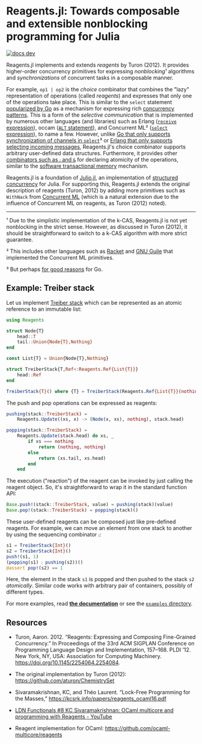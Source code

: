 # Reagents.jl: Towards composable and extensible nonblocking programming for Julia

[![docs dev](https://img.shields.io/badge/docs-dev-blue.svg)](https://juliaconcurrent.github.io/Reagents.jl/dev)

Reagents.jl implements and extends *reagents* by Turon (2012). It provides
higher-order concurrency primitives for expressing *nonblocking*¹ algorithms and
*synchronizations* of concurrent tasks in a composable manner.

For example, `op1 | op2` is the *choice* combinator that combines the "lazy"
representation of operations (called *reagents*) and expresses that only one of
the operations take place. This is similar to the `select` statement
[popularized by Go](https://tour.golang.org/concurrency/5) as a mechanism for
expressing rich [concurrency
patterns](https://talks.golang.org/2012/concurrency.slide).  This is a form of
the *selective communication* that is implemented by numerous other languages
(and libraries) such as Erlang ([`receive`
expression](https://www.erlang.org/course/concurrent-programming)), occam
([`ALT` statement](https://en.wikipedia.org/wiki/Occam_(programming_language))),
and Concurrent ML² ([`select`
expression](http://cml.cs.uchicago.edu/pages/cml.html#SIG:CML.select:VAL)), to
name a few.  However, unlike [Go that only supports synchronization of channels
in `select`](https://golang.org/ref/spec#Select_statements)³ or [Erlang that
only supports selecting incoming
messages](https://erlang.org/doc/reference_manual/expressions.html#receive),
Reagents.jl's choice combinator supports arbitrary user-defined data structures.
Furthermore, it provides other [combinators such as `⨟` and
`&`](https://juliaconcurrent.github.io/Reagents.jl/dev/reference/api/#Reagent-Combinators)
for declaring atomicity of the operations, similar to the [software
transactional
memory](https://en.wikipedia.org/wiki/Software_transactional_memory) mechanism.

Reagents.jl is a foundation of [Julio.jl](https://github.com/JuliaConcurrent/Julio.jl), an
implementation of [structured
concurrency](https://en.wikipedia.org/wiki/Structured_concurrency) for Julia.
For supporting this, Reagents.jl extends the original description of reagents
(Turon, 2012) by adding more primitives such as `WithNack` from [Concurrent
ML](https://en.wikipedia.org/wiki/Concurrent_ML) (which is a natural extension
due to the influence of Concurrent ML on reagents, as Turon (2012) noted).

---

¹ Due to the simplistic implementation of the k-CAS, Reagents.jl is not yet
nonblocking in the strict sense.  However, as discussed in Turon (2012), it
should be straightforward to switch to a k-CAS algorithm with more strict
guarantee.

² This includes other languages such as
[Racket](https://docs.racket-lang.org/reference/sync.html) and [GNU
Guile](https://github.com/wingo/fibers) that implemented the Concurrent ML
primitives.

³ But perhaps [for good
reasons](https://www.youtube.com/watch?v=VoS7DsT1rdM&t=2328s) for Go.

## Example: Treiber stack

Let us implement [Treiber stack](https://en.wikipedia.org/wiki/Treiber_stack)
which can be represented as an atomic reference to an immutable list:

```julia
using Reagents

struct Node{T}
    head::T
    tail::Union{Node{T},Nothing}
end

const List{T} = Union{Node{T},Nothing}

struct TreiberStack{T,Ref<:Reagents.Ref{List{T}}}
    head::Ref
end

TreiberStack{T}() where {T} = TreiberStack(Reagents.Ref{List{T}}(nothing))
```

The push and pop operations can be expressed as reagents:

```julia
pushing(stack::TreiberStack) =
    Reagents.Update((xs, x) -> (Node(x, xs), nothing), stack.head)

popping(stack::TreiberStack) =
    Reagents.Update(stack.head) do xs, _
        if xs === nothing
            return (nothing, nothing)
        else
            return (xs.tail, xs.head)
        end
    end
```

The execution ("reaction") of the reagent can be invoked by just calling the
reagent object.  So, it's straightforward to wrap it in the standard function
API:

```julia
Base.push!(stack::TreiberStack, value) = pushing(stack)(value)
Base.pop!(stack::TreiberStack) = popping(stack)()
```

These user-defined reagents can be composed just like pre-defined reagents.
For example, we can move an element from one stack to another by using
the sequencing combinator `⨟`:

```julia
s1 = TreiberStack{Int}()
s2 = TreiberStack{Int}()
push!(s1, 1)
(popping(s1) ⨟ pushing(s2))()
@assert pop!(s2) == 1
```

Here, the element in the stack `s1` is popped and then pushed to the stack `s2`
*atomically*. Similar code works with arbitrary pair of containers, possibly
of different types.

For more examples, read [**the documentation**](https://juliaconcurrent.github.io/Reagents.jl/dev)
or see the [`examples` directory](https://github.com/JuliaConcurrent/Reagents.jl/tree/master/examples).

## Resources

* Turon, Aaron. 2012. “Reagents: Expressing and Composing Fine-Grained
  Concurrency.” In Proceedings of the 33rd ACM SIGPLAN Conference on Programming
  Language Design and Implementation, 157–168. PLDI ’12. New York, NY, USA:
  Association for Computing Machinery. <https://doi.org/10.1145/2254064.2254084>.

* The original implementation by Turon (2012):
  <https://github.com/aturon/ChemistrySet>

* Sivaramakrishnan, KC, and Théo Laurent. “Lock-Free Programming for the
  Masses,” <https://kcsrk.info/papers/reagents_ocaml16.pdf>

* [LDN Functionals #8 KC Sivaramakrishnan: OCaml multicore and programming with
  Reagents - YouTube](https://www.youtube.com/watch?v=qRWTws_YPBA)

* Reagent implementation for OCaml:
  <https://github.com/ocaml-multicore/reagents>
